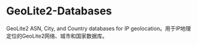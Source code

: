 # GeoLite2-Databases
GeoLite2 ASN, City, and Country databases for IP geolocation。用于IP地理定位的GeoLite2网络、城市和国家数据库。
